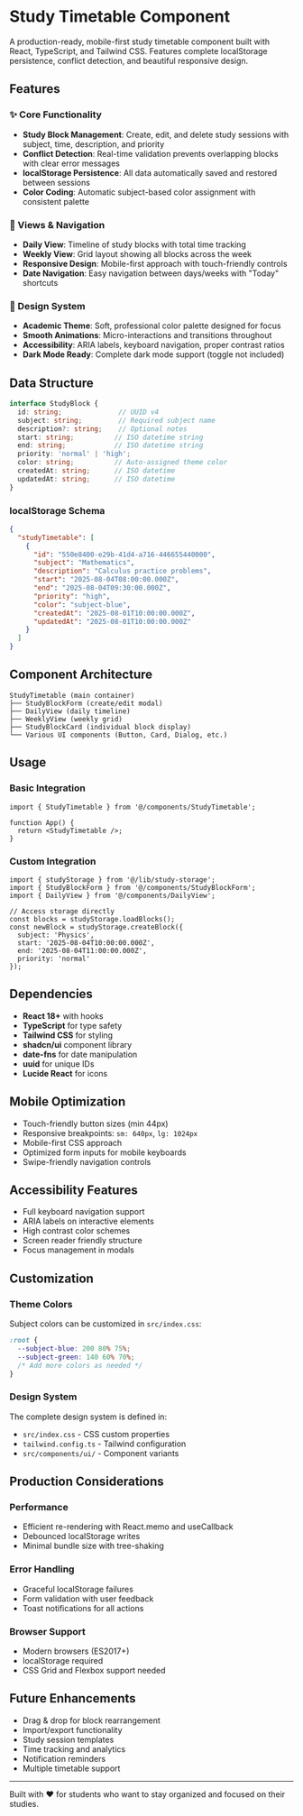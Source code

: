 # Study Timetable Component

A production-ready, mobile-first study timetable component built with React, TypeScript, and Tailwind CSS. Features complete localStorage persistence, conflict detection, and beautiful responsive design.

## Features

### ✨ Core Functionality
- **Study Block Management**: Create, edit, and delete study sessions with subject, time, description, and priority
- **Conflict Detection**: Real-time validation prevents overlapping blocks with clear error messages
- **localStorage Persistence**: All data automatically saved and restored between sessions
- **Color Coding**: Automatic subject-based color assignment with consistent palette

### 📱 Views & Navigation
- **Daily View**: Timeline of study blocks with total time tracking
- **Weekly View**: Grid layout showing all blocks across the week
- **Responsive Design**: Mobile-first approach with touch-friendly controls
- **Date Navigation**: Easy navigation between days/weeks with "Today" shortcuts

### 🎨 Design System
- **Academic Theme**: Soft, professional color palette designed for focus
- **Smooth Animations**: Micro-interactions and transitions throughout
- **Accessibility**: ARIA labels, keyboard navigation, proper contrast ratios
- **Dark Mode Ready**: Complete dark mode support (toggle not included)

## Data Structure

```typescript
interface StudyBlock {
  id: string;              // UUID v4
  subject: string;         // Required subject name
  description?: string;    // Optional notes
  start: string;          // ISO datetime string
  end: string;            // ISO datetime string
  priority: 'normal' | 'high';
  color: string;          // Auto-assigned theme color
  createdAt: string;      // ISO datetime
  updatedAt: string;      // ISO datetime
}
```

### localStorage Schema
```json
{
  "studyTimetable": [
    {
      "id": "550e8400-e29b-41d4-a716-446655440000",
      "subject": "Mathematics",
      "description": "Calculus practice problems",
      "start": "2025-08-04T08:00:00.000Z",
      "end": "2025-08-04T09:30:00.000Z",
      "priority": "high",
      "color": "subject-blue",
      "createdAt": "2025-08-01T10:00:00.000Z",
      "updatedAt": "2025-08-01T10:00:00.000Z"
    }
  ]
}
```

## Component Architecture

```
StudyTimetable (main container)
├── StudyBlockForm (create/edit modal)
├── DailyView (daily timeline)
├── WeeklyView (weekly grid)
├── StudyBlockCard (individual block display)
└── Various UI components (Button, Card, Dialog, etc.)
```

## Usage

### Basic Integration
```tsx
import { StudyTimetable } from '@/components/StudyTimetable';

function App() {
  return <StudyTimetable />;
}
```

### Custom Integration
```tsx
import { studyStorage } from '@/lib/study-storage';
import { StudyBlockForm } from '@/components/StudyBlockForm';
import { DailyView } from '@/components/DailyView';

// Access storage directly
const blocks = studyStorage.loadBlocks();
const newBlock = studyStorage.createBlock({
  subject: 'Physics',
  start: '2025-08-04T10:00:00.000Z',
  end: '2025-08-04T11:00:00.000Z',
  priority: 'normal'
});
```

## Dependencies

- **React 18+** with hooks
- **TypeScript** for type safety
- **Tailwind CSS** for styling
- **shadcn/ui** component library
- **date-fns** for date manipulation
- **uuid** for unique IDs
- **Lucide React** for icons

## Mobile Optimization

- Touch-friendly button sizes (min 44px)
- Responsive breakpoints: `sm: 640px`, `lg: 1024px`
- Mobile-first CSS approach
- Optimized form inputs for mobile keyboards
- Swipe-friendly navigation controls

## Accessibility Features

- Full keyboard navigation support
- ARIA labels on interactive elements
- High contrast color schemes
- Screen reader friendly structure
- Focus management in modals

## Customization

### Theme Colors
Subject colors can be customized in `src/index.css`:
```css
:root {
  --subject-blue: 200 80% 75%;
  --subject-green: 140 60% 70%;
  /* Add more colors as needed */
}
```

### Design System
The complete design system is defined in:
- `src/index.css` - CSS custom properties
- `tailwind.config.ts` - Tailwind configuration
- `src/components/ui/` - Component variants

## Production Considerations

### Performance
- Efficient re-rendering with React.memo and useCallback
- Debounced localStorage writes
- Minimal bundle size with tree-shaking

### Error Handling
- Graceful localStorage failures
- Form validation with user feedback
- Toast notifications for all actions

### Browser Support
- Modern browsers (ES2017+)
- localStorage required
- CSS Grid and Flexbox support needed

## Future Enhancements

- Drag & drop for block rearrangement
- Import/export functionality
- Study session templates
- Time tracking and analytics
- Notification reminders
- Multiple timetable support

---

Built with ❤️ for students who want to stay organized and focused on their studies.